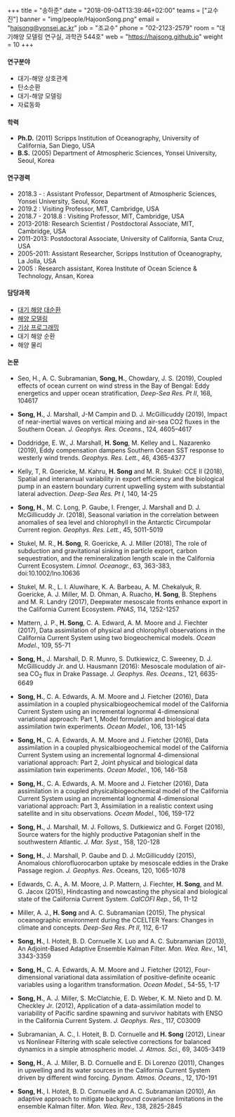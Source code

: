 +++
title = "송하준"
date = "2018-09-04T13:39:46+02:00"
teams = ["교수진"]
banner = "img/people/HajoonSong.png"
email = "hajsong@yonsei.ac.kr"
job = "조교수"
phone = "02-2123-2579"
room = "대기해양 모델링 연구실, 과학관 544호"
web = "https://hajsong.github.io"
weight = 10
+++

#### 연구분야
+ 대기-해양 상호관계
+ 탄소순환
+ 대기-해양 모델링
+ 자료동화

#### 학력
+ **Ph.D.** (2011) Scripps Institution of Oceanography, University of California, San Diego, USA
+ **B.S.** (2005) Department of Atmospheric Sciences, Yonsei University, Seoul, Korea

#### 연구경력
+ 2018.3 - : Assistant Professor, Department of Atmospheric Sciences, Yonsei University, Seoul, Korea
+ 2019.2 : Visiting Professor, MIT, Cambridge, USA
+ 2018.7 - 2018.8 : Visiting Professor, MIT, Cambridge, USA
+ 2013-2018: Research Scientist / Postdoctoral Associate, MIT, Cambridge, USA
+ 2011-2013: Postdoctoral Associate, University of California, Santa Cruz, USA
+ 2005-2011: Assistant Researcher, Scripps Institution of Oceanography, La Jolla, USA
+ 2005 : Research assistant, Korea Institute of Ocean Science & Technology, Ansan, Korea

#### 담당과목
+ [대기 해양 대순환](https://hajsong.github.io/ATM2106/)
+ [해양 모델링](https://hajsong.github.io/ATM9107/)
+ [기상 프로그래밍](https://hajsong.github.io/ATM4110/)
+ 대기 해양 순환
+ 해양 물리

#### 논문
+ Seo, H., A. C. Subramanian, **Song, H.**, Chowdary, J. S. (2019), Coupled effects of ocean current on wind stress in the Bay of Bengal: Eddy energetics and upper ocean stratification, _Deep-Sea Res. Pt II_, 168, 104617

+ **Song, H.**, J. Marshall, J-M Campin and D. J. McGillicuddy (2019), Impact of near-inertial waves on vertical mixing and air-sea CO2 fluxes in the Southern Ocean. _J. Geophys. Res. Oceans._, 124, 4605–4617

+ Doddridge, E. W., J. Marshall, **H. Song**, M. Kelley and L. Nazarenko (2019), Eddy compensation dampens Southern Ocean SST response to westerly wind trends. _Geophys. Res. Lett._, 46, 4365-4377

+ Kelly, T, R. Goericke, M. Kahru, **H. Song** and M. R. Stukel: CCE II (2018), Spatial and interannual variability in export efficiency and the biological pump in an eastern boundary current upwelling system with substantial lateral advection. _Deep-Sea Res. Pt I_, 140, 14-25

+ **Song, H.**, M. C. Long, P. Gaube, I. Frenger, J. Marshall and D. J. McGillicuddy Jr. (2018), Seasonal variation in the correlation between anomalies of sea level and chlorophyll in the Antarctic Circumpolar Current region. _Geophys. Res. Lett._, 45, 5011-5019

+ Stukel, M. R., **H. Song**, R. Goericke, A. J. Miller (2018), The role of subduction and gravitational sinking in particle export, carbon sequestration, and the remineralization length scale in the California Current Ecosystem. _Limnol. Oceanogr._, 63, 363-383, doi:10.1002/lno.10636

+ Stukel, M. R., L. I. Aluwihare, K. A. Barbeau, A. M. Chekalyuk, R. Goericke, A. J. Miller, M. D. Ohman, A. Ruacho, **H. Song**, B. Stephens and M. R. Landry (2017), Deepwater mesoscale fronts enhance export in the California Current Ecosystem. _PNAS_, 114, 1252-1257

+ Mattern, J. P., **H. Song**, C. A. Edward, A. M. Moore and J. Fiechter (2017), Data assimilation of physical and chlorophyll observations in the California Current System using two biogeochemical models. _Ocean Model._, 109, 55-71

+ **Song, H.**, J. Marshall, D. R. Munro, S. Dutkiewicz, C. Sweeney, D. J. McGillicuddy Jr. and U. Hausmann (2016): Mesoscale modulation of air-sea CO<sub>2</sub> flux in Drake Passage. _J. Geophys. Res. Oceans._, 121, 6635-6649

+ **Song, H.**, C. A. Edwards, A. M. Moore and J. Fietcher (2016), Data assimilation in a coupled physicalbiogeochemical model of the California Current System using an incremental lognormal 4-dimensional variational approach: Part 1, Model formulation and biological data assimilation twin experiments. _Ocean Model._, 106, 131-145

+ **Song, H.**, C. A. Edwards, A. M. Moore and J. Fietcher (2016), Data assimilation in a coupled physicalbiogeochemical model of the California Current System using an incremental lognormal 4-dimensional variational approach: Part 2, Joint physical and biological data assimilation twin experiments. _Ocean Model._, 106, 146-158

+ **Song, H.**, C. A. Edwards, A. M. Moore and J. Fietcher (2016), Data assimilation in a coupled physicalbiogeochemical model of the California Current System using an incremental lognormal 4-dimensional variational approach: Part 3, Assimilation in a realistic context using satellite and in situ observations. _Ocean Model._, 106, 159-172

+ **Song, H.**, J. Marshall, M. J. Follows, S. Dutkiewicz and G. Forget (2016), Source waters for the highly productive Patagonian shelf in the southwestern Atlantic. _J. Mar. Syst._, 158, 120-128

+ **Song, H.**, J. Marshall, P. Gaube and D. J. McGillicuddy (2015), Anomalous chlorofluorocarbon uptake by mesoscale eddies in the Drake Passage region. _J. Geophys. Res_. Oceans, 120, 1065-1078

+ Edwards, C. A., A. M. Moore, J. P. Mattern, J. Fiechter, **H. Song**, and M. G. Jacox (2015), Hindcasting and nowcasting the physical and biological state of the California Current System. _CalCOFI Rep._, 56, 11-12

+ Miller, A. J., **H. Song** and A. C. Subramanian (2015), The physical oceanographic environment during the CCELTER Years: Changes in climate and concepts. _Deep-Sea Res. Pt II_, 112, 6-17

+ **Song, H.**, I. Hoteit, B. D. Cornuelle X. Luo and A. C. Subramanian (2013), An Adjoint-Based Adaptive Ensemble Kalman Filter. _Mon. Wea. Rev._, 141, 3343-3359

+ **Song, H.**, C. A. Edwards, A. M. Moore and J. Fietcher (2012), Four-dimensional variational data assimilation of positive-definite oceanic variables using a logarithm transformation. _Ocean Model._, 54-55, 1-17

+ **Song, H.**, A. J. Miller, S. McClatchie, E. D. Weber, K. M. Nieto and D. M. Checkley Jr. (2012), Application of a data-assimilation model to variability of Pacific sardine spawning and survivor habitats with ENSO in the California Current System. _J. Geophys. Res._, 117, C03009

+ Subramanian, A. C., I. Hoteit, B. D. Cornuelle and **H. Song** (2012), Linear vs Nonlinear Filtering with scale selective corrections for balanced dynamics in a simple atmospheric model. _J. Atmos. Sci._, 69, 3405-3419

+ **Song, H.**, A. J. Miller, B. D. Cornuelle and E. Di Lorenzo (2011), Changes in upwelling and its water sources in the California Current System driven by different wind forcing. _Dynam. Atmos. Oceans._, 12, 170-191

+ **Song, H.**, I. Hoteit, B. D. Cornuelle and A. C. Subramanian (2010), An adaptive approach to mitigate background covariance limitations in the ensemble Kalman filter. _Mon. Wea. Rev._, 138, 2825-2845
